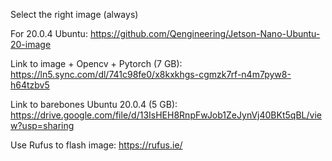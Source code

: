 Select the right image (always)

For 20.0.4 Ubuntu:
https://github.com/Qengineering/Jetson-Nano-Ubuntu-20-image 

Link to image + Opencv + Pytorch (7 GB):
https://ln5.sync.com/dl/741c98fe0/x8kxkhgs-cgmzk7rf-n4m7pyw8-h64tzbv5 

Link to barebones Ubuntu 20.0.4 (5 GB):
https://drive.google.com/file/d/13IsHEH8RnpFwJob1ZeJynVj40BKt5qBL/view?usp=sharing

Use Rufus to flash image:
https://rufus.ie/